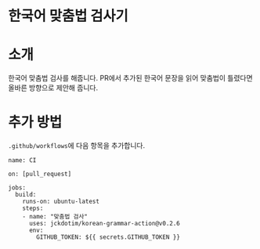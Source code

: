 # 한국어 맞춤법 검사기

# 소개

한국어 맞춤법 검사를 해줍니다. PR에서 추가된 한국어 문장을 읽어 맞춤법이 틀렸다면 올바른 방향으로 제안해 줍니다.

# 추가 방법

`.github/workflows`에 다음 항목을 추가합니다.

```
name: CI

on: [pull_request]

jobs:
  build:
    runs-on: ubuntu-latest
    steps:
    - name: "맞춤법 검사"
      uses: jckdotim/korean-grammar-action@v0.2.6
      env:
        GITHUB_TOKEN: ${{ secrets.GITHUB_TOKEN }}
```
